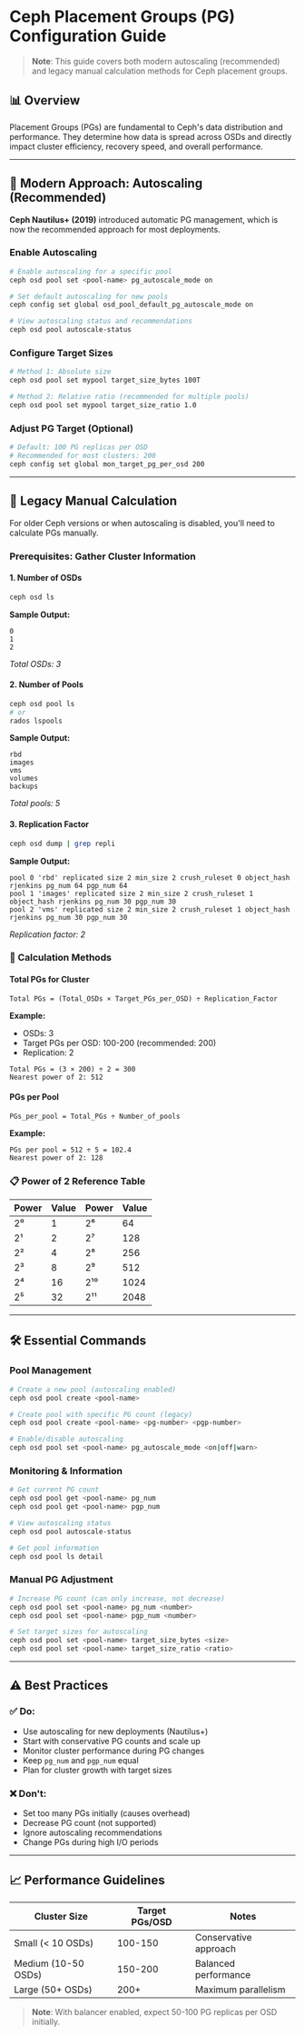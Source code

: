 # Ceph Placement Groups (PG) Configuration Guide

> **Note**: This guide covers both modern autoscaling (recommended) and legacy manual calculation methods for Ceph placement groups.

## 📊 Overview

Placement Groups (PGs) are fundamental to Ceph's data distribution and performance. They determine how data is spread across OSDs and directly impact cluster efficiency, recovery speed, and overall performance.

---

## 🎯 Modern Approach: Autoscaling (Recommended)

**Ceph Nautilus+ (2019)** introduced automatic PG management, which is now the recommended approach for most deployments.

### Enable Autoscaling

```bash
# Enable autoscaling for a specific pool
ceph osd pool set <pool-name> pg_autoscale_mode on

# Set default autoscaling for new pools
ceph config set global osd_pool_default_pg_autoscale_mode on

# View autoscaling status and recommendations
ceph osd pool autoscale-status
```

### Configure Target Sizes

```bash
# Method 1: Absolute size
ceph osd pool set mypool target_size_bytes 100T

# Method 2: Relative ratio (recommended for multiple pools)
ceph osd pool set mypool target_size_ratio 1.0
```

### Adjust PG Target (Optional)

```bash
# Default: 100 PG replicas per OSD
# Recommended for most clusters: 200
ceph config set global mon_target_pg_per_osd 200
```

---

## 🔧 Legacy Manual Calculation

For older Ceph versions or when autoscaling is disabled, you'll need to calculate PGs manually.

### Prerequisites: Gather Cluster Information

#### 1. **Number of OSDs**
```bash
ceph osd ls
```
**Sample Output:**
```
0
1
2
```
*Total OSDs: 3*

#### 2. **Number of Pools**
```bash
ceph osd pool ls
# or
rados lspools
```
**Sample Output:**
```
rbd
images
vms
volumes
backups
```
*Total pools: 5*

#### 3. **Replication Factor**
```bash
ceph osd dump | grep repli
```
**Sample Output:**
```
pool 0 'rbd' replicated size 2 min_size 2 crush_ruleset 0 object_hash rjenkins pg_num 64 pgp_num 64
pool 1 'images' replicated size 2 min_size 2 crush_ruleset 1 object_hash rjenkins pg_num 30 pgp_num 30
pool 2 'vms' replicated size 2 min_size 2 crush_ruleset 1 object_hash rjenkins pg_num 30 pgp_num 30
```
*Replication factor: 2*

### 📐 Calculation Methods

#### **Total PGs for Cluster**
```
Total PGs = (Total_OSDs × Target_PGs_per_OSD) ÷ Replication_Factor
```

**Example:**
- OSDs: 3
- Target PGs per OSD: 100-200 (recommended: 200)
- Replication: 2

```
Total PGs = (3 × 200) ÷ 2 = 300
Nearest power of 2: 512
```

#### **PGs per Pool**
```
PGs_per_pool = Total_PGs ÷ Number_of_pools
```

**Example:**
```
PGs per pool = 512 ÷ 5 = 102.4
Nearest power of 2: 128
```

### 📋 Power of 2 Reference Table

| Power | Value | Power | Value |
|-------|-------|-------|-------|
| 2⁰    | 1     | 2⁶    | 64    |
| 2¹    | 2     | 2⁷    | 128   |
| 2²    | 4     | 2⁸    | 256   |
| 2³    | 8     | 2⁹    | 512   |
| 2⁴    | 16    | 2¹⁰   | 1024  |
| 2⁵    | 32    | 2¹¹   | 2048  |

---

## 🛠️ Essential Commands

### Pool Management
```bash
# Create a new pool (autoscaling enabled)
ceph osd pool create <pool-name>

# Create pool with specific PG count (legacy)
ceph osd pool create <pool-name> <pg-number> <pgp-number>

# Enable/disable autoscaling
ceph osd pool set <pool-name> pg_autoscale_mode <on|off|warn>
```

### Monitoring & Information
```bash
# Get current PG count
ceph osd pool get <pool-name> pg_num
ceph osd pool get <pool-name> pgp_num

# View autoscaling status
ceph osd pool autoscale-status

# Get pool information
ceph osd pool ls detail
```

### Manual PG Adjustment
```bash
# Increase PG count (can only increase, not decrease)
ceph osd pool set <pool-name> pg_num <number>
ceph osd pool set <pool-name> pgp_num <number>

# Set target sizes for autoscaling
ceph osd pool set <pool-name> target_size_bytes <size>
ceph osd pool set <pool-name> target_size_ratio <ratio>
```

---

## ⚠️ Best Practices

### ✅ **Do:**
- Use autoscaling for new deployments (Nautilus+)
- Start with conservative PG counts and scale up
- Monitor cluster performance during PG changes
- Keep `pg_num` and `pgp_num` equal
- Plan for cluster growth with target sizes

### ❌ **Don't:**
- Set too many PGs initially (causes overhead)
- Decrease PG count (not supported)
- Ignore autoscaling recommendations
- Change PGs during high I/O periods

---

## 📈 Performance Guidelines

| Cluster Size | Target PGs/OSD | Notes |
|--------------|----------------|-------|
| Small (< 10 OSDs) | 100-150 | Conservative approach |
| Medium (10-50 OSDs) | 150-200 | Balanced performance |
| Large (50+ OSDs) | 200+ | Maximum parallelism |

> **Note**: With balancer enabled, expect 50-100 PG replicas per OSD initially.

